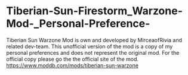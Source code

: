 # Tiberian-Sun-Firestorm_Warzone-Mod-_Personal-Preference-
Tiberian Sun Warzone Mod  is own and developed by MirceaofRivia and related dev-team. This unofficial version of the mod is a copy of my personal preferences and does not represent the original mod. For the official copy please go the the official site of the mod.
https://www.moddb.com/mods/tiberian-sun-warzone
